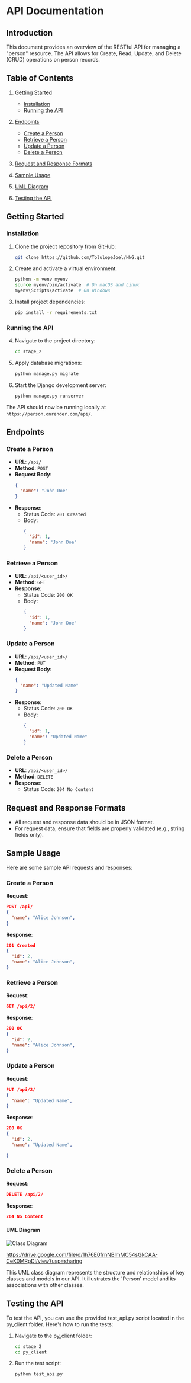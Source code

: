 # API Documentation

## Introduction

This document provides an overview of the RESTful API for managing a "person" resource. The API allows for Create, Read, Update, and Delete (CRUD) operations on person records.

## Table of Contents

1. [Getting Started](#getting-started)
   - [Installation](#installation)
   - [Running the API](#running-the-api)

2. [Endpoints](#endpoints)
   - [Create a Person](#create-a-person)
   - [Retrieve a Person](#retrieve-a-person)
   - [Update a Person](#update-a-person)
   - [Delete a Person](#delete-a-person)

3. [Request and Response Formats](#request-and-response-formats)

4. [Sample Usage](#sample-usage)
5. [UML Diagram](#uml-diagram)

6. [Testing the API](#testing-the-api)


## Getting Started

### Installation

1. Clone the project repository from GitHub:

   ```bash
   git clone https://github.com/TolulopeJoel/HNG.git
   ```

2. Create and activate a virtual environment:

   ```bash
   python -m venv myenv
   source myenv/bin/activate  # On macOS and Linux
   myenv\Scripts\activate  # On Windows
   ```

3. Install project dependencies:

   ```bash
   pip install -r requirements.txt
   ```

### Running the API

4. Navigate to the project directory:

   ```bash
   cd stage_2
   ```

5. Apply database migrations:

   ```bash
   python manage.py migrate
   ```

6. Start the Django development server:

   ```bash
   python manage.py runserver
   ```

The API should now be running locally at `https://person.onrender.com/api/`.

## Endpoints

### Create a Person

- **URL**: `/api/`
- **Method**: `POST`
- **Request Body**:
  ```json
  {
    "name": "John Doe"
  }
  ```
- **Response**:
  - Status Code: `201 Created`
  - Body:
    ```json
    {
      "id": 1,
      "name": "John Doe"
    }
    ```

### Retrieve a Person

- **URL**: `/api/<user_id>/`
- **Method**: `GET`
- **Response**:
  - Status Code: `200 OK`
  - Body:
    ```json
    {
      "id": 1,
      "name": "John Doe"
    }
    ```

### Update a Person

- **URL**: `/api/<user_id>/`
- **Method**: `PUT`
- **Request Body**:
  ```json
  {
    "name": "Updated Name"
  }
  ```
- **Response**:
  - Status Code: `200 OK`
  - Body:
    ```json
    {
      "id": 1,
      "name": "Updated Name"
    }
    ```

### Delete a Person

- **URL**: `/api/<user_id>/`
- **Method**: `DELETE`
- **Response**:
  - Status Code: `204 No Content`

## Request and Response Formats

- All request and response data should be in JSON format.
- For request data, ensure that fields are properly validated (e.g., string fields only).

## Sample Usage

Here are some sample API requests and responses:

### Create a Person

**Request**:

```json
POST /api/
{
  "name": "Alice Johnson",
}
```

**Response**:

```json
201 Created
{
  "id": 2,
  "name": "Alice Johnson",
}
```

### Retrieve a Person

**Request**:

```json
GET /api/2/
```

**Response**:

```json
200 OK
{
  "id": 2,
  "name": "Alice Johnson",
}
```

### Update a Person

**Request**:

```json
PUT /api/2/
{
  "name": "Updated Name",
}
```

**Response**:

```json
200 OK
{
  "id": 2,
  "name": "Updated Name",

}
```

### Delete a Person

**Request**:

```json
DELETE /api/2/
```

**Response**:

```json
204 No Content
```

#### UML Diagram

![Class Diagram](https://drive.google.com/file/d/1h76E0frnNBlmMC54sGkCAA-CeK0MRpDi/view?usp=sharing)

https://drive.google.com/file/d/1h76E0frnNBlmMC54sGkCAA-CeK0MRpDi/view?usp=sharing

This UML class diagram represents the structure and relationships of key classes and models in our API. It illustrates the 'Person' model and its associations with other classes.


## Testing the API

To test the API, you can use the provided test_api.py script located in the py_client folder. Here's how to run the tests:

1. Navigate to the py_client folder:
   ```bash
   cd stage_2
   cd py_client
   ```

2. Run the test script:

   ```bash
   python test_api.py
   ```


